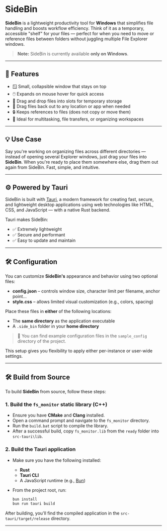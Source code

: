 # SideBin

**SideBin** is a lightweight productivity tool for **Windows** that simplifies file handling and boosts workflow efficiency. Think of it as a temporary, accessible "shelf" for your files — perfect for when you need to move or reference files between folders without juggling multiple File Explorer windows.

> **Note:** SideBin is currently available **only on Windows**.

---

## 🧰 Features

- 🪟 Small, collapsible window that stays on top
- 🖱️ Expands on mouse hover for quick access
- 📂 Drag and drop files into slots for temporary storage
- 🧲 Drag files back out to any location or app when needed
- 🔒 Keeps references to files (does not copy or move them)
- 🎯 Ideal for multitasking, file transfers, or organizing workspaces

---

## 💡 Use Case

Say you're working on organizing files across different directories — instead of opening several Explorer windows, just drag your files into **SideBin**. When you're ready to place them somewhere else, drag them out again from SideBin. Fast, simple, and intuitive.

---

## ⚙️ Powered by Tauri

SideBin is built with [Tauri](https://tauri.app/), a modern framework for creating fast, secure, and lightweight desktop applications using web technologies like HTML, CSS, and JavaScript — with a native Rust backend.

Tauri makes SideBin:

- ✅ Extremely lightweight
- ✅ Secure and performant
- ✅ Easy to update and maintain

---

## 🛠️ Configuration

You can customize **SideBin's** appearance and behavior using two optional files:

- **config.json** – controls window size, character limit per filename, anchor point...
- **style.css** – allows limited visual customization (e.g., colors, spacing)

Place these files in **either** of the following locations:

- The **same directory** as the application executable  
- A `.side_bin` folder in your **home directory**

> 📁 You can find example configuration files in the `sample_config` directory of the project.

This setup gives you flexibility to apply either per-instance or user-wide settings.

---

## 🛠️ Build from Source

To build **SideBin** from source, follow these steps:

### 1. Build the `fs_monitor` static library (C++)

- Ensure you have **CMake** and **Clang** installed.
- Open a command prompt and navigate to the `fs_monitor` directory.
- Run the `build.bat` script to compile the library.
- After a successful build, copy `fs_monitor.lib` from the `ready` folder into `src-tauri\lib`.

### 2. Build the Tauri application

- Make sure you have the following installed:
  - **Rust**
  - **Tauri CLI**
  - A JavaScript runtime (e.g., [Bun](https://bun.sh/))

- From the project root, run:

  ```bash
  bun install
  bun run tauri build
  
After building, you'll find the compiled application in the `src-tauri/target/release` directory.

---

